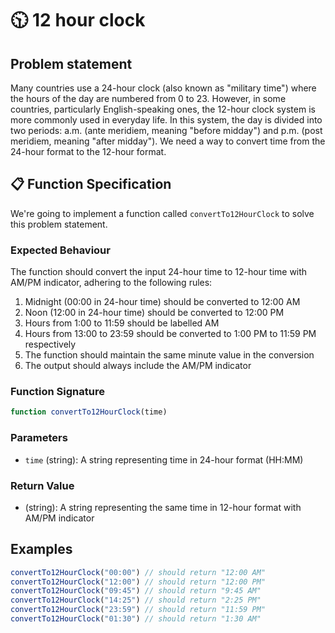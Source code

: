 # 🕥 12 hour clock

## Problem statement

Many countries use a 24-hour clock (also known as "military time") where the hours of the day are numbered from 0 to 23. However, in some countries, particularly English-speaking ones, the 12-hour clock system is more commonly used in everyday life. In this system, the day is divided into two periods: a.m. (ante meridiem, meaning "before midday") and p.m. (post meridiem, meaning "after midday"). We need a way to convert time from the 24-hour format to the 12-hour format.

## 📋 Function Specification

We're going to implement a function called `convertTo12HourClock` to solve this problem statement.

### Expected Behaviour
The function should convert the input 24-hour time to 12-hour time with AM/PM indicator, adhering to the following rules:

1. Midnight (00:00 in 24-hour time) should be converted to 12:00 AM
2. Noon (12:00 in 24-hour time) should be converted to 12:00 PM
3. Hours from 1:00 to 11:59 should be labelled AM
4. Hours from 13:00 to 23:59 should be converted to 1:00 PM to 11:59 PM respectively
5. The function should maintain the same minute value in the conversion
6. The output should always include the AM/PM indicator

### Function Signature
```javascript
function convertTo12HourClock(time)
```

### Parameters
- `time` (string): A string representing time in 24-hour format (HH:MM)

### Return Value
- (string): A string representing the same time in 12-hour format with AM/PM indicator


## Examples
```javascript
convertTo12HourClock("00:00") // should return "12:00 AM"
convertTo12HourClock("12:00") // should return "12:00 PM"
convertTo12HourClock("09:45") // should return "9:45 AM"
convertTo12HourClock("14:25") // should return "2:25 PM"
convertTo12HourClock("23:59") // should return "11:59 PM"
convertTo12HourClock("01:30") // should return "1:30 AM"
```



